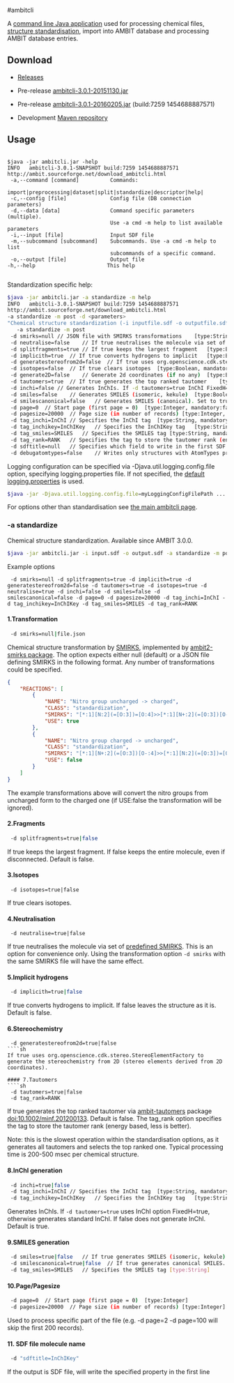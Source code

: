 #ambitcli

A [command line Java application](download_ambitcli.html) used for processing chemical files, [structure standardisation](./ambitcli_standardisation.html), import into AMBIT database and processing AMBIT database entries.  

## Download

* <a href="http://sourceforge.net/projects/ambit/files/Ambit2/AMBIT%20applications/ambitcli/">Releases</a>

* Pre-release <a href="https://www.ideaconsult.net/downloads/ambitcli/ambitcli-3.0.1-20151130.jar">ambitcli-3.0.1-20151130.jar</a>

* Pre-release <a href="https://www.ideaconsult.net/downloads/ambitcli/ambitcli-3.0.1-20160205.jar">ambitcli-3.0.1-20160205.jar</a> (build:7259 1454688887571)

* Development <a href="http://ambit.uni-plovdiv.bg:8083/nexus/#nexus-search;gav~~ambit2-dbcli~~jar~">Maven repository</a>


## Usage

````

$java -jar ambitcli.jar -help
INFO   ambitcli-3.0.1-SNAPSHOT build:7259 1454688887571
http://ambit.sourceforge.net/download_ambitcli.html
 -a,--command [command]          Commands:
                                 import|preprocessing|dataset|split|standardize|descriptor|help|
 -c,--config [file]              Config file (DB connection parameters)
 -d,--data [data]                Command specific parameters (multiple).
                                 Use -a cmd -m help to list available parameters
 -i,--input [file]               Input SDF file
 -m,--subcommand [subcommand]    Subcommands. Use -a cmd -m help to list
                                 subcommands of a specific command.
 -o,--output [file]              Output file
-h,--help                       This help     
 
 ````

Standardization specific help:

````sh
$java -jar ambitcli.jar -a standardize -m help
INFO   ambitcli-3.0.1-SNAPSHOT build:7259 1454688887571
http://ambit.sourceforge.net/download_ambitcli.html
-a standardize -m post -d <parameters>
"Chemical structure standardization (-i inputfile.sdf -o outputfile.sdf , recognized by extensions .sdf , .csv, .cml , .txt)"
   -a standardize -m post
 -d smirks=null	// JSON file with SMIRKS transformations	[type:String, mandatory:false]
 -d neutralise=false	// If true neutralises the molecule via set of predefined SMIRKS	[type:Boolean, mandatory:false]
 -d splitfragments=true	// If true keeps the largest fragment	[type:Boolean, mandatory:false]
 -d implicith=true	// If true converts hydrogens to implicit	[type:Boolean, mandatory:false]
 -d generatestereofrom2d=false	// If true uses org.openscience.cdk.stereo.StereoElementFactory to generate the stereochemistry from 2D coordinates	[type:Boolean, mandatory:false]
 -d isotopes=false	// If true clears isotopes	[type:Boolean, mandatory:false]
 -d generate2D=false	// Generate 2d coordinates (if no any)	[type:Boolean, mandatory:false]
 -d tautomers=true	// If true generates the top ranked tautomer	[type:Boolean, mandatory:false]
 -d inchi=false	// Generates InChIs. If -d tautomers=true InChI FixedH=true, otherwise generates standard InChI	[type:Boolean, mandatory:false]
 -d smiles=false	// Generates SMILES (isomeric, kekule)	[type:Boolean, mandatory:false]
 -d smilescanonical=false	// Generates SMILES (canonical). Set to true to generate stereo SMILES	[type:Boolean, mandatory:false]
 -d page=0	// Start page (first page = 0)	[type:Integer, mandatory:false]
 -d pagesize=20000	// Page size (in number of records)	[type:Integer, mandatory:false]
 -d tag_inchi=InChI	// Specifies the InChI tag	[type:String, mandatory:false]
 -d tag_inchikey=InChIKey	// Specifies the InChIKey tag	[type:String, mandatory:false]
 -d tag_smiles=SMILES	// Specifies the SMILES tag	[type:String, mandatory:false]
 -d tag_rank=RANK	// Specifies the tag to store the tautomer rank (energy based, less is better)	[type:String, mandatory:false]
 -d sdftitle=null	// Specifies which field to write in the first SDF line null|inchikey|inchi|smiles|any-existing-field	[type:String, mandatory:false]
 -d debugatomtypes=false	// Writes only structures with AtomTypes property set. For debug purposes	[type:boolean, mandatory:false]
````

Logging configuration can be specified via  -Djava.util.logging.config.file option, specifying logging.properties file. If not specified, the [default logging.properties](https://svn.code.sf.net/p/ambit/code/trunk/ambit2-all/ambit2-apps/ambit2-dbcli/src/main/resources/ambit2/dbcli/logging.properties) is used.

````sh
$java -jar -Djava.util.logging.config.file=myLoggingConfigFilePath .... other options ....
````

For options other than standardisation see [the main ambitcli page](download_ambitcli.html).

### <a name="standardize"></a>-a standardize

Chemical structure standardization. Available since AMBIT 3.0.0.
 
````sh
$java -jar ambitcli.jar -i input.sdf -o output.sdf -a standardize -m post -d <parameters>
````

Example options
````
 -d smirks=null -d splitfragments=true -d implicith=true -d generatestereofrom2d=false -d tautomers=true -d isotopes=true -d neutralise=true -d inchi=false -d smiles=false -d smilescanonical=false -d page=0 -d pagesize=20000 -d tag_inchi=InChI -d tag_inchikey=InChIKey -d tag_smiles=SMILES -d tag_rank=RANK
````

#### 1.Transformation
````sh
 -d smirks=null|file.json
````
Chemical structure transformation by [SMIRKS](http://daylight.com/dayhtml_tutorials/languages/smirks/index.html), implemented by [ambit2-smirks package](https://github.com/ideaconsult/examples-ambit/tree/master/smirks-example). 
The option expects either null (default) or a JSON file defining SMIRKS in the following format. Any number of transformations could be specified.    

````json
{
    "REACTIONS": [
        {
            "NAME": "Nitro group uncharged -> charged",
            "CLASS": "standardization",
            "SMIRKS": "[*:1][N:2](=[O:3])=[O:4]>>[*:1][N+:2](=[O:3])[O-:4]",
            "USE": true
        },
        {
            "NAME": "Nitro group charged -> uncharged",
            "CLASS": "standardization",
            "SMIRKS": "[*:1][N+:2](=[O:3])[O-:4]>>[*:1][N:2](=[O:3])=[O:4]",
            "USE": false
        }    
    ]
}
````
The example transformations above will convert the nitro groups from uncharged form to the charged one (if USE:false the transformation will be ignored). 

#### 2.Fragments

````sh
 -d splitfragments=true|false	
````
If true keeps the largest fragment. If false keeps the entire molecule, even if disconnected. Default is false.

#### 3.Isotopes

````
 -d isotopes=true|false	
````
If true clears isotopes.

#### 4.Neutralisation

````
 -d neutralise=true|false	
````
 If true neutralises the molecule via set of [predefined SMIRKS](https://svn.code.sf.net/p/ambit/code/trunk/ambit2-all/ambit2-smarts/src/main/resources/ambit2/smirks/smirks.json).
 This is an option for convenience only. Using the transformation option `-d smirks` with the same SMIRKS file will have the same effect.  
 
#### 5.Implicit hydrogens

````sh 
 -d implicith=true|false
````
If true converts hydrogens to implicit. If false leaves the structure as it is. Default is false.

#### 6.Stereochemistry
```` 
 -d generatestereofrom2d=true|false	
````sh
If true uses org.openscience.cdk.stereo.StereoElementFactory to generate the stereochemistry from 2D (stereo elements derived from 2D coordinates).

#### 7.Tautomers
````sh 
 -d tautomers=true|false		
 -d tag_rank=RANK	 
````
If true generates the top ranked tautomer via [ambit-tautomers](https://github.com/ideaconsult/examples-ambit/tree/master/tautomers-example) package [doi:10.1002/minf.201200133](http://onlinelibrary.wiley.com/doi/10.1002/minf.201200133/abstract). Default is false.
The tag_rank option specifies the tag to store the tautomer rank (energy based, less is better).

Note: this is the slowest operation within the standardisation options, as it generates all tautomers and selects the top ranked one. Typical processing time is 200-500 msec per chemical structure.

#### 8.InChI generation
````sh
 -d inchi=true|false
 -d tag_inchi=InChI	// Specifies the InChI tag	[type:String, mandatory:false]
 -d tag_inchikey=InChIKey	// Specifies the InChIKey tag	[type:String, mandatory:false]
````

Generates InChIs. If `-d tautomers=true` uses InChI option FixedH=true, otherwise generates standard InChI. If false does not generate InChI. Default is true.

#### 9.SMILES generation
````sh
 -d smiles=true|false	// If true generates SMILES (isomeric, kekule).	
 -d smilescanonical=true|false	// If true generates canonical SMILES.	
 -d tag_smiles=SMILES	// Specifies the SMILES tag	[type:String]
```` 

#### 10.Page/Pagesize
````sh
 -d page=0	// Start page (first page = 0)	[type:Integer]
 -d pagesize=20000	// Page size (in number of records)	[type:Integer]
```` 
Used to process specific part of the file (e.g. -d page=2 -d page=100 will skip the first 200 records).
 
#### 11. SDF file molecule name  
````sh
 -d "sdftitle=InChIKey"	
```` 
If the output is SDF file, will write the specified property in the first line 
 
 